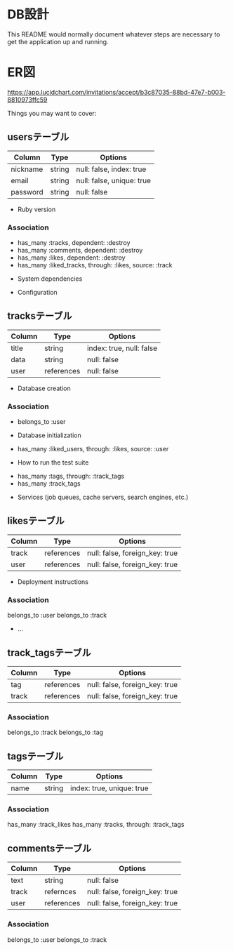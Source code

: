 # DB設計

This README would normally document whatever steps are necessary to get the
application up and running.
# ER図
https://app.lucidchart.com/invitations/accept/b3c87035-88bd-47e7-b003-8810973ffc59

Things you may want to cover:
## usersテーブル
|Column|Type|Options|
|------|----|-------|
|nickname|string|null: false, index: true|
|email|string|null: false, unique: true|
|password|string|null: false|

* Ruby version
### Association
 - has_many :tracks, dependent: :destroy
 - has_many :comments, dependent: :destroy
 - has_many :likes, dependent: :destroy
 - has_many :liked_tracks, through: :likes, source: :track

* System dependencies

* Configuration
## tracksテーブル
|Column|Type|Options|
|------|----|-------|
|title|string|index: true, null: false|
|data|string|null: false|
|user|references|null: false|

* Database creation
### Association
 - belongs_to :user

* Database initialization
 - has_many :liked_users, through: :likes, source: :user

* How to run the test suite
 - has_many :tags, through: :track_tags
 - has_many :track_tags

* Services (job queues, cache servers, search engines, etc.)
## likesテーブル
|Column|Type|Options|
|------|----|-------|
|track|references|null: false, foreign_key: true|
|user|references|null: false, foreign_key: true|

* Deployment instructions
### Association
belongs_to :user
belongs_to :track

* ...
## track_tagsテーブル
|Column|Type|Options|
|------|----|-------|
|tag|references|null: false, foreign_key: true|
|track|references|null: false, foreign_key: true|
### Association
belongs_to :track
belongs_to :tag

## tagsテーブル
|Column|Type|Options|
|------|----|-------|
|name|string|index: true, unique: true|

### Association
has_many :track_likes
has_many :tracks, through: :track_tags

## commentsテーブル
|Column|Type|Options|
|------|----|-------|
|text|string|null: false|
|track|refernces|null: false, foreign_key: true|
|user|references|null: false, foreign_key: true|

### Association
belongs_to :user
belongs_to :track